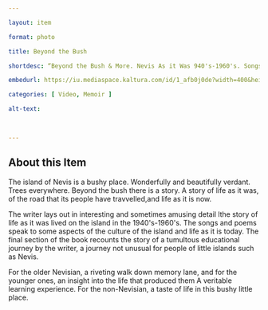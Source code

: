 ```yaml
--- 

layout: item 

format: photo 

title: Beyond the Bush

shortdesc: “Beyond the Bush & More. Nevis As it Was 940's-1960's. Songs & Poems About Life on Nevis. A Difficult Personal Journey.” 

embedurl: https://iu.mediaspace.kaltura.com/id/1_afb0j0de?width=400&height=285&playerId=26683571

categories: [ Video, Memoir ] 

alt-text:  

 

--- 
```


## About this Item 

The island of Nevis is a bushy place. Wonderfully and beautifully verdant. Trees everywhere. Beyond the bush there is a story. A story of life as it was, of the road that its people have travvelled,and life as it is now.

The writer lays out in interesting and sometimes amusing detail lthe story of life as it was lived on the island in the 1940's-1960's. The songs and poems speak to some aspects of the culture of the island and life as it is today. The final section of the book recounts the story of a tumultous educational journey by the writer, a journey not unusual for people of little islands such as Nevis.

For the older Nevisian, a riveting walk down memory lane, and for the younger ones, an insight into the life that produced them A veritable learning experience. For the non-Nevisian, a taste of life in this bushy little place.
